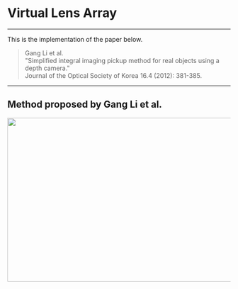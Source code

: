 # Virtual Lens Array
* * *
This is the implementation of the paper below.

> Gang Li et al.   
> "Simplified integral imaging pickup method for real objects using a depth camera."   
> Journal of the Optical Society of Korea 16.4 (2012): 381-385.   

* * *
## Method proposed by Gang Li et al.   
<img src="../method.png"  width="700" height="370">